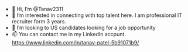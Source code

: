 - 👋 Hi, I’m @Tanav2311
- 👀 I’m interested in connecting with top talent here. I am professional IT recruiter form 3 years.
- 💞️ I’m looking to US candidates looking for a job opportunity
- 📫 You can contact me in my LinkedIn accpunt. https://www.linkedin.com/in/tanav-patel-5b91071b9/


<!---
Tanav2311/Tanav2311 is a ✨ special ✨ repository because its `README.md` (this file) appears on your GitHub profile.
You can click the Preview link to take a look at your changes.
--->
